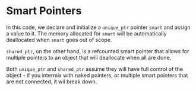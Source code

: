 # Smart Pointers

In this code, we declare and initialize a `unique_ptr` pointer `smart` and assign a value to it. The memory allocated for `smart` will be automatically deallocated when `smart` goes out of scope. 

`shared_ptr`, on the other hand, is a refcounted smart pointer that allows for multiple pointers to an object that will deallocate when all are done.

Both `unique_ptr` and `shared_ptr` assume they will have full control of the object - if you intermix with naked pointers, or multiple smart pointers that are not connected, it wil break down.
